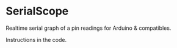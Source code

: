 SerialScope
===========

Realtime serial graph of a pin readings for Arduino & compatibles.


Instructions in the code.
